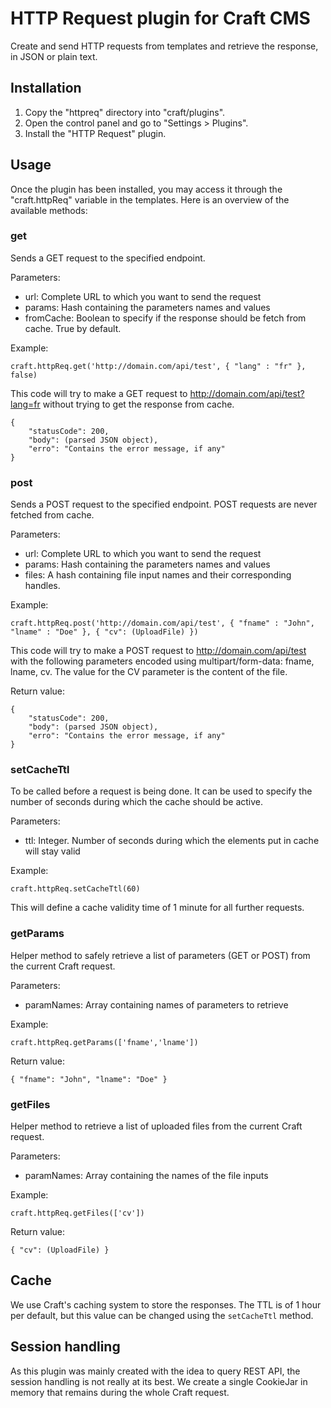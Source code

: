 # HTTP Request plugin for Craft CMS

Create and send HTTP requests from templates and retrieve the response, in JSON or plain text.

## Installation

1. Copy the "httpreq" directory into "craft/plugins".
2. Open the control panel and go to "Settings > Plugins".
3. Install the "HTTP Request" plugin.

## Usage

Once the plugin has been installed, you may access it through the "craft.httpReq" variable in the templates.
Here is an overview of the available methods:

### get

Sends a GET request to the specified endpoint.

Parameters:

- url: Complete URL to which you want to send the request
- params: Hash containing the parameters names and values
- fromCache: Boolean to specify if the response should be fetch from cache. True by default.

Example:

	craft.httpReq.get('http://domain.com/api/test', { "lang" : "fr" }, false)

This code will try to make a GET request to http://domain.com/api/test?lang=fr without trying to get the response from cache.

	{
		"statusCode": 200,
		"body": (parsed JSON object),
		"erro": "Contains the error message, if any"
	}

### post

Sends a POST request to the specified endpoint.
POST requests are never fetched from cache.

Parameters:

- url: Complete URL to which you want to send the request
- params: Hash containing the parameters names and values
- files: A hash containing file input names and their corresponding handles.

Example:

	craft.httpReq.post('http://domain.com/api/test', { "fname" : "John", "lname" : "Doe" }, { "cv": (UploadFile) })

This code will try to make a POST request to http://domain.com/api/test with the following parameters encoded using multipart/form-data: fname, lname, cv. The value for the CV parameter is the content of the file.

Return value:

	{
		"statusCode": 200,
		"body": (parsed JSON object),
		"erro": "Contains the error message, if any"
	}

### setCacheTtl

To be called before a request is being done. It can be used to specify the number of seconds during which the cache should be active.

Parameters:

- ttl: Integer. Number of seconds during which the elements put in cache will stay valid

Example:

	craft.httpReq.setCacheTtl(60)

This will define a cache validity time of 1 minute for all further requests.

### getParams

Helper method to safely retrieve a list of parameters (GET or POST) from the current Craft request.

Parameters:

- paramNames: Array containing names of parameters to retrieve

Example:

	craft.httpReq.getParams(['fname','lname'])

Return value:

	{ "fname": "John", "lname": "Doe" }

### getFiles

Helper method to retrieve a list of uploaded files from the current Craft request.

Parameters:

- paramNames: Array containing the names of the file inputs

Example:

	craft.httpReq.getFiles(['cv'])

Return value:

	{ "cv": (UploadFile) }

## Cache

We use Craft's caching system to store the responses. The TTL is of 1 hour per default, but this value can be changed using the `setCacheTtl` method.

## Session handling

As this plugin was mainly created with the idea to query REST API, the session handling is not really at its best.
We create a single CookieJar in memory that remains during the whole Craft request.